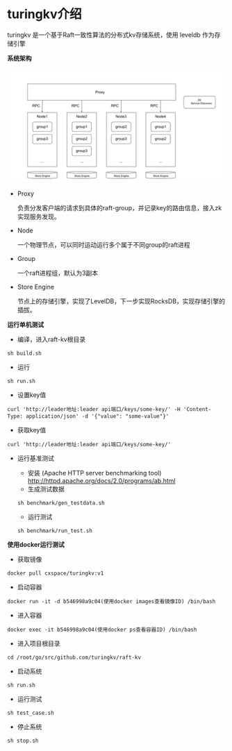 # turingkv介绍

turingkv 是一个基于Raft一致性算法的分布式kv存储系统，使用 leveldb 作为存储引擎

**系统架构**

![turing_kv](doc/images/turing_kv.png)

- Proxy

  负责分发客户端的请求到具体的raft-group，并记录key的路由信息，接入zk实现服务发现。

- Node

  一个物理节点，可以同时运动运行多个属于不同group的raft进程

- Group

  一个raft进程组，默认为3副本

- Store Engine

  节点上的存储引擎，实现了LevelDB，下一步实现RocksDB，实现存储引擎的插拔。

**运行单机测试**

- 编译，进入raft-kv根目录

```
sh build.sh
```

- 运行

```
sh run.sh
```

- 设置key值

```
curl 'http://leader地址:leader api端口/keys/some-key/' -H 'Content-Type: application/json' -d '{"value": "some-value"}'
```

- 获取key值

```
curl 'http://leader地址:leader api端口/keys/some-key/'
```

- 运行基准测试

  - 安装 (Apache HTTP server benchmarking tool) http://httpd.apache.org/docs/2.0/programs/ab.html
  - 生成测试数据

  ```
  sh benchmark/gen_testdata.sh
  ```

  - 运行测试

  ```
  sh benchmark/run_test.sh
  ```

**使用docker运行测试**

- 获取镜像

```
docker pull cxspace/turingkv:v1
```

- 启动容器

```
docker run -it -d b546998a9c04(使用docker images查看镜像ID) /bin/bash
```

- 进入容器

```
docker exec -it b546998a9c04(使用docker ps查看容器ID) /bin/bash
```

- 进入项目根目录

```
cd /root/go/src/github.com/turingkv/raft-kv
```

- 启动系统

```
sh run.sh
```

- 运行测试

```
sh test_case.sh
```

- 停止系统

```
sh stop.sh
```
